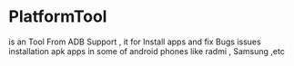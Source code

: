 # PlatformTool
is an Tool From ADB Support , it for Install apps and fix Bugs issues installation apk apps in  some of android phones like radmi , Samsung ,etc 
